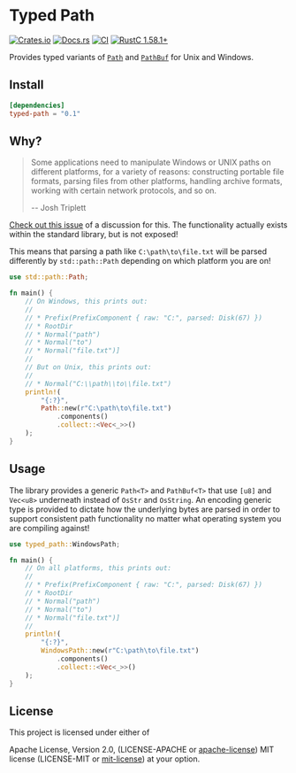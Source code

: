 # Typed Path

[![Crates.io][crates_img]][crates_lnk] [![Docs.rs][doc_img]][doc_lnk] [![CI][ci_img]][ci_lnk] [![RustC 1.58.1+][rustc_img]][rustc_lnk] 

[crates_img]: https://img.shields.io/crates/v/distant.svg
[crates_lnk]: https://crates.io/crates/distant
[doc_img]: https://docs.rs/distant/badge.svg
[doc_lnk]: https://docs.rs/distant
[ci_img]: https://github.com/chipsenkbeil/distant/actions/workflows/ci.yml/badge.svg
[ci_lnk]: https://github.com/chipsenkbeil/distant/actions/workflows/ci.yml
[rustc_img]: https://img.shields.io/badge/distant-rustc_1.58.1+-lightgray.svg
[rustc_lnk]: https://blog.rust-lang.org/2022/01/20/Rust-1.58.1.html

Provides typed variants of
[`Path`](https://doc.rust-lang.org/std/path/struct.Path.html) and
[`PathBuf`](https://doc.rust-lang.org/std/path/struct.PathBuf.html) for Unix
and Windows.

## Install

```toml
[dependencies]
typed-path = "0.1"
```

## Why?

> Some applications need to manipulate Windows or UNIX paths on different
> platforms, for a variety of reasons: constructing portable file formats,
> parsing files from other platforms, handling archive formats, working with
> certain network protocols, and so on.
>
> -- Josh Triplett

[Check out this issue](https://github.com/rust-lang/rust/issues/66621) of a
discussion for this. The functionality actually exists within the standard
library, but is not exposed!

This means that parsing a path like `C:\path\to\file.txt` will be parsed
differently by `std::path::Path` depending on which platform you are on!

```rust
use std::path::Path;

fn main() {
    // On Windows, this prints out:
    //
    // * Prefix(PrefixComponent { raw: "C:", parsed: Disk(67) })
    // * RootDir
    // * Normal("path")
    // * Normal("to")
    // * Normal("file.txt")]
    //
    // But on Unix, this prints out:
    //
    // * Normal("C:\\path\\to\\file.txt")
    println!(
        "{:?}",
        Path::new(r"C:\path\to\file.txt")
            .components()
            .collect::<Vec<_>>()
    );
}
```

## Usage

The library provides a generic `Path<T>` and `PathBuf<T>` that use `[u8]` and
`Vec<u8>` underneath instead of `OsStr` and `OsString`. An encoding generic
type is provided to dictate how the underlying bytes are parsed in order to
support consistent path functionality no matter what operating system you are
compiling against!

```rust
use typed_path::WindowsPath;

fn main() {
    // On all platforms, this prints out:
    //
    // * Prefix(PrefixComponent { raw: "C:", parsed: Disk(67) })
    // * RootDir
    // * Normal("path")
    // * Normal("to")
    // * Normal("file.txt")]
    //
    println!(
        "{:?}",
        WindowsPath::new(r"C:\path\to\file.txt")
            .components()
            .collect::<Vec<_>>()
    );
}
```

## License

This project is licensed under either of

Apache License, Version 2.0, (LICENSE-APACHE or
[apache-license][apache-license]) MIT license (LICENSE-MIT or
[mit-license][mit-license]) at your option.

[apache-license]: http://www.apache.org/licenses/LICENSE-2.0
[mit-license]: http://opensource.org/licenses/MIT
